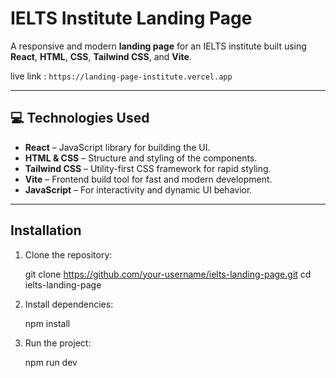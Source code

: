 # IELTS Institute Landing Page

A responsive and modern **landing page** for an IELTS institute built using **React**, **HTML**, **CSS**, **Tailwind CSS**, and **Vite**.

live link : `https://landing-page-institute.vercel.app`


---

## 💻 Technologies Used

- **React** – JavaScript library for building the UI.  
- **HTML & CSS** – Structure and styling of the components.  
- **Tailwind CSS** – Utility-first CSS framework for rapid styling.  
- **Vite** – Frontend build tool for fast and modern development.  
- **JavaScript** – For interactivity and dynamic UI behavior.

---

##  Installation

1. Clone the repository:

   git clone https://github.com/your-username/ielts-landing-page.git
   cd ielts-landing-page

2. Install dependencies:

   npm install

3. Run the project:

   npm run dev